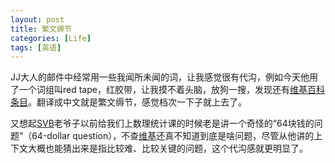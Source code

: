 ```yaml
---
layout: post
title: 繁文缛节
categories: [Life]
tags: [英语]
---
```


JJ大人的邮件中经常用一些我闻所未闻的词，让我感觉很有代沟，例如今天他用了一个词组叫red tape，红胶带，让我摸不着头脑，放狗一搜，发现还有[维基百科条目](http://en.wikipedia.org/wiki/Red_tape)。翻译成中文就是繁文缛节，感觉档次一下子就上去了。

又想起[SVB](http://www.public.iastate.edu/~vardeman/)老爷子以前给我们上数理统计课的时候老是讲一个奇怪的“64块钱的问题”（64-dollar question），不查[维基](http://en.wikipedia.org/wiki/The_$64,000_Question)还真不知道到底是啥问题，尽管从他讲的上下文大概也能猜出来是指比较难、比较关键的问题，这个代沟感就更明显了。
